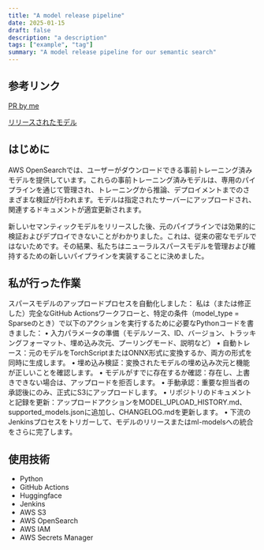 ```yaml
---
title: "A model release pipeline"
date: 2025-01-15
draft: false
description: "a description"
tags: ["example", "tag"]
summary: "A model release pipeline for our semantic search"
---
```

## 参考リンク
[PR by me](https://github.com/opensearch-project/opensearch-py-ml/pull/394)

[リリースされたモデル](https://huggingface.co/opensearch-project)
## はじめに

AWS OpenSearchでは、ユーザーがダウンロードできる事前トレーニング済みモデルを提供しています。これらの事前トレーニング済みモデルは、専用のパイプラインを通じて管理され、トレーニングから推論、デプロイメントまでのさまざまな検証が行われます。モデルは指定されたサーバーにアップロードされ、関連するドキュメントが適宜更新されます。

新しいセマンティックモデルをリリースした後、元のパイプラインでは効果的に検証およびデプロイできないことがわかりました。これは、従来の密なモデルではないためです。その結果、私たちはニューラルスパースモデルを管理および維持するための新しいパイプラインを実装することに決めました。

## 私が行った作業	
スパースモデルのアップロードプロセスを自動化しました：
私は（または修正した）完全なGitHub Actionsワークフローと、特定の条件（model_type = Sparseのとき）で以下のアクションを実行するために必要なPythonコードを書きました：
	•	入力パラメータの準備（モデルソース、ID、バージョン、トラッキングフォーマット、埋め込み次元、プーリングモード、説明など）
	•	自動トレース：元のモデルをTorchScriptまたはONNX形式に変換するか、両方の形式を同時に生成します。
	•	埋め込み検証：変換されたモデルの埋め込み次元と機能が正しいことを確認します。
	•	モデルがすでに存在するか確認：存在し、上書きできない場合は、アップロードを拒否します。
	•	手動承認：重要な担当者の承認後にのみ、正式にS3にアップロードします。
	•	リポジトリのドキュメントと記録を更新：アップロードアクションをMODEL_UPLOAD_HISTORY.md、supported_models.jsonに追加し、CHANGELOG.mdを更新します。
	•	下流のJenkinsプロセスをトリガーして、モデルのリリースまたはml-modelsへの統合をさらに完了します。

## 使用技術
- Python
- GitHub Actions
- Huggingface
- Jenkins
- AWS S3
- AWS OpenSearch
- AWS IAM
- AWS Secrets Manager